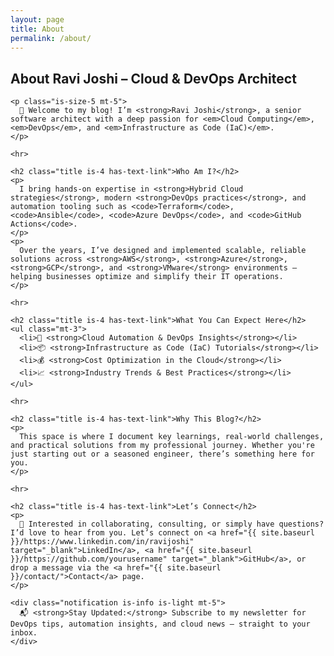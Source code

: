 ```yaml
---
layout: page
title: About
permalink: /about/
---
```


<section class="section">
  <div class="container content">
    <h1 class="title is-2 has-text-primary">About Ravi Joshi – Cloud & DevOps Architect</h1>

    <p class="is-size-5 mt-5">
      👋 Welcome to my blog! I’m <strong>Ravi Joshi</strong>, a senior software architect with a deep passion for <em>Cloud Computing</em>, <em>DevOps</em>, and <em>Infrastructure as Code (IaC)</em>.
    </p>

    <hr>

    <h2 class="title is-4 has-text-link">Who Am I?</h2>
    <p>
      I bring hands-on expertise in <strong>Hybrid Cloud strategies</strong>, modern <strong>DevOps practices</strong>, and automation tooling such as <code>Terraform</code>, <code>Ansible</code>, <code>Azure DevOps</code>, and <code>GitHub Actions</code>.
    </p>
    <p>
      Over the years, I’ve designed and implemented scalable, reliable solutions across <strong>AWS</strong>, <strong>Azure</strong>, <strong>GCP</strong>, and <strong>VMware</strong> environments — helping businesses optimize and simplify their IT operations.
    </p>

    <hr>

    <h2 class="title is-4 has-text-link">What You Can Expect Here</h2>
    <ul class="mt-3">
      <li>🔧 <strong>Cloud Automation & DevOps Insights</strong></li>
      <li>📦 <strong>Infrastructure as Code (IaC) Tutorials</strong></li>
      <li>💰 <strong>Cost Optimization in the Cloud</strong></li>
      <li>📈 <strong>Industry Trends & Best Practices</strong></li>
    </ul>

    <hr>

    <h2 class="title is-4 has-text-link">Why This Blog?</h2>
    <p>
      This space is where I document key learnings, real-world challenges, and practical solutions from my professional journey. Whether you're just starting out or a seasoned engineer, there’s something here for you.
    </p>

    <hr>

    <h2 class="title is-4 has-text-link">Let’s Connect</h2>
    <p>
      🤝 Interested in collaborating, consulting, or simply have questions? I’d love to hear from you. Let’s connect on <a href="{{ site.baseurl }}/https://www.linkedin.com/in/ravijoshi" target="_blank">LinkedIn</a>, <a href="{{ site.baseurl }}/https://github.com/yourusername" target="_blank">GitHub</a>, or drop a message via the <a href="{{ site.baseurl }}/contact/">Contact</a> page.
    </p>

    <div class="notification is-info is-light mt-5">
      📬 <strong>Stay Updated:</strong> Subscribe to my newsletter for DevOps tips, automation insights, and cloud news – straight to your inbox.
    </div>
  </div>
</section>
